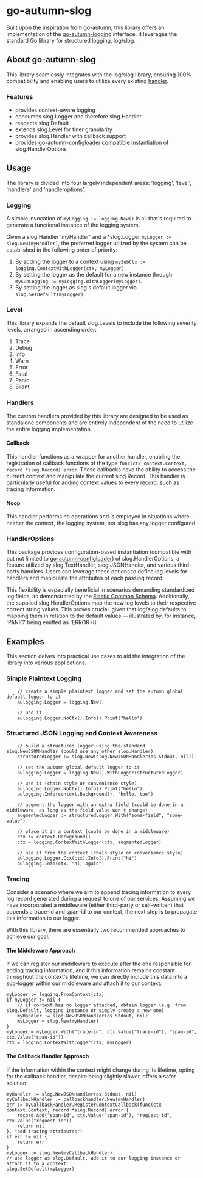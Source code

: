 # go-autumn-slog

Built upon the inspiration from go-autumn, this library offers an implementation of
the [go-autumn-logging](https://github.com/StephanHCB/go-autumn-logging) interface. It leverages the standard Go library
for structured logging, log/slog.

## About go-autumn-slog

This library seamlessly integrates with the log/slog library, ensuring 100% compatibility and enabling users to utilize
every existing [handler](https://pkg.go.dev/log/slog#hdr-Writing_a_handler).

### Features

* provides context-aware logging
* consumes slog.Logger and therefore slog.Handler
* respects slog.Default
* extends slog.Level for finer granularity
* provides slog.Handler with callback support
* provides [go-autumn-configloader](https://github.com/Roshick/go-autumn-configloader) compatible instantiation of
  slog.HandlerOptions

## Usage

The library is divided into four largely independent areas: 'logging', 'level', 'handlers' and 'handleroptions'.

### Logging

A simple invocation of `myLogging := logging.New()` is all that's required to generate a functional instance of the
logging system.

Given a slog.Handler 'myHandler' and a *slog.Logger `myLogger := slog.New(myHandler)`, the preferred logger utilized by
the system can be established in the following order of priority:

1. By adding the logger to a context using `mySubCtx := logging.ContextWithLogger(ctx, myLogger)`.
2. By setting the logger as the default for a new instance through `mySubLogging := myLogging.WithLogger(myLogger)`.
3. By setting the logger as slog's default logger via `slog.SetDefault(myLogger)`.

### Level

This library expands the default slog.Levels to include the following severity levels, arranged in ascending order:

1. Trace
2. Debug
3. Info
4. Warn
5. Error
6. Fatal
7. Panic
8. Silent

### Handlers

The custom handlers provided by this library are designed to be used as standalone components and are entirely
independent of the need to utilize the entire logging implementation.

#### Callback

This handler functions as a wrapper for another handler, enabling the registration of callback
functions of the type `func(ctx context.Context, record *slog.Record) error`. These
callbacks have the ability to access the current context and manipulate the current slog.Record. This handler is
particularly useful for adding context values to every record, such as tracing information.

#### Noop

This handler performs no operations and is employed in situations where neither the context, the logging system, nor
slog has any logger configured.

### HandlerOptions

This package provides configuration-based instantiation (compatible with but not limited
to [go-autumn-configloader](https://github.com/Roshick/go-autumn-configloader)) of slog.HandlerOptions, a feature
utilized by slog.TextHandler,
slog.JSONHandler, and various third-party handlers. Users can leverage these options to define log levels for handlers
and manipulate the attributes of each passing record.

This flexibility is especially beneficial in scenarios demanding standardized log fields, as demonstrated by
the [Elastic Common Schema](https://www.elastic.co/guide/en/ecs/current/index.html). Additionally, the supplied
slog.HandlerOptions map the new log levels to their respective correct string
values. This proves crucial, given that log/slog defaults to mapping them in relation to the default values —
illustrated
by, for instance, 'PANIC' being emitted as 'ERROR+8'.

## Examples

This section delves into practical use cases to aid the integration of the library into various applications.

### Simple Plaintext Logging

```
	// create a simple plaintext logger and set the autumn global default logger to it
	aulogging.Logger = logging.New()

	// use it
	aulogging.Logger.NoCtx().Info().Print("hello")
```

### Structured JSON Logging and Context Awareness

```
	// build a structured logger using the standard slog.NewJSONHandler (could use any other slog.Handler)
	structuredLogger := slog.New(slog.NewJSONHandler(os.Stdout, nil))

	// set the autumn global default logger to it
	aulogging.Logger = logging.New().WithLogger(structuredLogger)

	// use it (chain style or convenience style)
	aulogging.Logger.NoCtx().Info().Print("hello")
	aulogging.Info(context.Background(), "hello, too")

	// augment the logger with an extra field (could be done in a middleware, as long as the field value won't change)
	augmentedLogger := structuredLogger.With("some-field", "some-value")

	// place it in a context (could be done in a middleware)
	ctx := context.Background()
	ctx = logging.ContextWithLogger(ctx, augmentedLogger)

	// use it from the context (chain style or convenience style)
	aulogging.Logger.Ctx(ctx).Info().Print("hi")
	aulogging.Info(ctx, "hi, again")
```

### Tracing

Consider a scenario where we aim to append tracing information to every log record generated during a request to one of
our services. Assuming we have incorporated a middleware (either third-party or self-written) that appends a trace-id
and span-id to our context, the next step is to propagate this information to our logger.

With this library, there are essentially two recommended approaches to achieve our goal.

#### The Middleware Approach

If we can register our middleware to execute after the one responsible for adding tracing information, and if this
information remains constant throughout the context's lifetime, we can directly include this data into a sub-logger
within our middleware and attach it to our context:

```
myLogger := logging.FromContext(ctx)
if myLogger != nil {
    // if context has no logger attached, obtain logger (e.g. from slog.Default, logging instance or simply create a new one)
    myHandler := slog.NewJSONHandler(os.Stdout, nil)
    myLogger = slog.New(myHandler)
}
myLogger = myLogger.With("trace-id", ctx.Value("trace-id"), "span-id", ctx.Value("span-id"))
ctx = logging.ContextWithLogger(ctx, myLogger)
```

#### The Callback Handler Approach

If the information within the context might change during its lifetime, opting for the callback handler, despite being
slightly slower, offers a safer solution.

```
myHandler := slog.NewJSONHandler(os.Stdout, nil)
myCallbackHandler := callbackhandler.New(myHandler)
err := myCallbackHandler.RegisterContextCallback(func(ctx context.Context, record *slog.Record) error {
    record.Add("span-id", ctx.Value("span-id"), "request-id", ctx.Value("request-id"))
    return nil
}, "add-tracing-attributes")
if err != nil {
    return err
}
myLogger := slog.New(myCallbackHandler)
// use logger as slog.Default, add it to our logging instance or attach it to a context
slog.SetDefault(myLogger)
```
